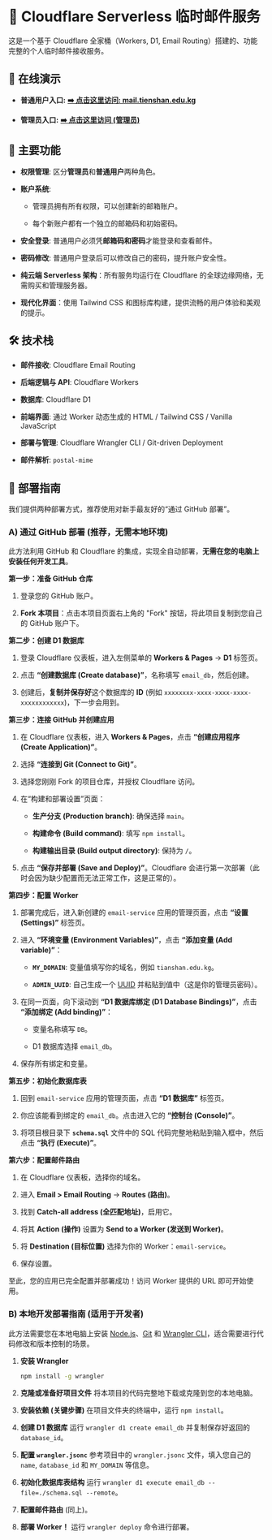 # 📧 Cloudflare Serverless 临时邮件服务

这是一个基于 Cloudflare 全家桶（Workers, D1, Email Routing）搭建的、功能完整的个人临时邮件接收服务。

## 🚀 在线演示

* **普通用户入口:** [**➡️ 点击这里访问: mail.tienshan.edu.kg**](https://mail.tienshan.edu.kg)

* **管理员入口:** [**➡️ 点击这里访问 (管理员)**](https://mail.tienshan.edu.kg/?admin=6242a64b-a151-4531-820b-2009899775cd)

## 🌟 主要功能

* **权限管理**: 区分**管理员**和**普通用户**两种角色。

* **账户系统**:

  * 管理员拥有所有权限，可以创建新的邮箱账户。

  * 每个新账户都有一个独立的邮箱码和初始密码。

* **安全登录**: 普通用户必须凭**邮箱码和密码**才能登录和查看邮件。

* **密码修改**: 普通用户登录后可以修改自己的密码，提升账户安全性。

* **纯云端 Serverless 架构**：所有服务均运行在 Cloudflare 的全球边缘网络，无需购买和管理服务器。

* **现代化界面**：使用 Tailwind CSS 和图标库构建，提供流畅的用户体验和美观的提示。

## 🛠️ 技术栈

* **邮件接收**: Cloudflare Email Routing

* **后端逻辑与 API**: Cloudflare Workers

* **数据库**: Cloudflare D1

* **前端界面**: 通过 Worker 动态生成的 HTML / Tailwind CSS / Vanilla JavaScript

* **部署与管理**: Cloudflare Wrangler CLI / Git-driven Deployment

* **邮件解析**: `postal-mime`

## 🚀 部署指南

我们提供两种部署方式，推荐使用对新手最友好的“通过 GitHub 部署”。

### A) 通过 GitHub 部署 (推荐，无需本地环境)

此方法利用 GitHub 和 Cloudflare 的集成，实现全自动部署，**无需在您的电脑上安装任何开发工具**。

**第一步：准备 GitHub 仓库**

1. 登录您的 GitHub 账户。

2. **Fork 本项目**：点击本项目页面右上角的 "Fork" 按钮，将此项目复制到您自己的 GitHub 账户下。

**第二步：创建 D1 数据库**

1. 登录 Cloudflare 仪表板，进入左侧菜单的 **Workers & Pages** -> **D1** 标签页。

2. 点击 **“创建数据库 (Create database)”**，名称填写 `email_db`，然后创建。

3. 创建后，**复制并保存好**这个数据库的 **ID** (例如 `xxxxxxxx-xxxx-xxxx-xxxx-xxxxxxxxxxxx`)，下一步会用到。

**第三步：连接 GitHub 并创建应用**

1. 在 Cloudflare 仪表板，进入 **Workers & Pages**，点击 **“创建应用程序 (Create Application)”**。

2. 选择 **“连接到 Git (Connect to Git)”**。

3. 选择您刚刚 Fork 的项目仓库，并授权 Cloudflare 访问。

4. 在“构建和部署设置”页面：

   * **生产分支 (Production branch)**: 确保选择 `main`。

   * **构建命令 (Build command)**: 填写 `npm install`。

   * **构建输出目录 (Build output directory)**: 保持为 `/`。

5. 点击 **“保存并部署 (Save and Deploy)”**。Cloudflare 会进行第一次部署（此时会因为缺少配置而无法正常工作，这是正常的）。

**第四步：配置 Worker**

1. 部署完成后，进入新创建的 `email-service` 应用的管理页面，点击 **“设置 (Settings)”** 标签页。

2. 进入 **“环境变量 (Environment Variables)”**，点击 **“添加变量 (Add variable)”**：

   * **`MY_DOMAIN`**: 变量值填写你的域名，例如 `tianshan.edu.kg`。

   * **`ADMIN_UUID`**: 自己生成一个 [UUID](https://www.uuidgenerator.net/) 并粘贴到值中（这是你的管理员密码）。

3. 在同一页面，向下滚动到 **“D1 数据库绑定 (D1 Database Bindings)”**，点击 **“添加绑定 (Add binding)”**：

   * 变量名称填写 `DB`。

   * D1 数据库选择 `email_db`。

4. 保存所有绑定和变量。

**第五步：初始化数据库表**

1. 回到 `email-service` 应用的管理页面，点击 **“D1 数据库”** 标签页。

2. 你应该能看到绑定的 `email_db`。点击进入它的 **“控制台 (Console)”**。

3. 将项目根目录下 **`schema.sql`** 文件中的 SQL 代码完整地粘贴到输入框中，然后点击 **“执行 (Execute)”**。

**第六步：配置邮件路由**

1. 在 Cloudflare 仪表板，选择你的域名。

2. 进入 **Email > Email Routing** -> **Routes (路由)**。

3. 找到 **Catch-all address (全匹配地址)**，启用它。

4. 将其 **Action (操作)** 设置为 **Send to a Worker (发送到 Worker)**。

5. 将 **Destination (目标位置)** 选择为你的 Worker：`email-service`。

6. 保存设置。

至此，您的应用已完全配置并部署成功！访问 Worker 提供的 URL 即可开始使用。

### B) 本地开发部署指南 (适用于开发者)

此方法需要您在本地电脑上安装 [Node.js](https://nodejs.org/)、[Git](https://git-scm.com/) 和 [Wrangler CLI](https://developers.cloudflare.com/workers/wrangler/install-and-update/)，适合需要进行代码修改和版本控制的场景。

1. **安装 Wrangler**

   ```bash
   npm install -g wrangler
   ```

2. **克隆或准备好项目文件**
   将本项目的代码完整地下载或克隆到您的本地电脑。

3. **安装依赖 (关键步骤)**
   在项目文件夹的终端中，运行 `npm install`。

4. **创建 D1 数据库**
   运行 `wrangler d1 create email_db` 并复制保存好返回的 `database_id`。

5. **配置 `wrangler.jsonc`**
   参考项目中的 `wrangler.jsonc` 文件，填入您自己的 `name`, `database_id` 和 `MY_DOMAIN` 等信息。

6. **初始化数据库表结构**
   运行 `wrangler d1 execute email_db --file=./schema.sql --remote`。

7. **配置邮件路由** (同上)。

8. **部署 Worker！**
   运行 `wrangler deploy` 命令进行部署。